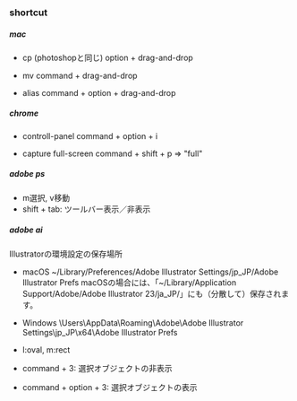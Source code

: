 ### shortcut
##### mac
+ cp (photoshopと同じ)
option + drag-and-drop

+ mv
command + drag-and-drop

+ alias
command + option + drag-and-drop

##### chrome
+ controll-panel
command + option + i

+ capture full-screen
command + shift + p
=> "full"

##### adobe ps
+ m選択, v移動
+ shift + tab: ツールバー表示／非表示


##### adobe ai
Illustratorの環境設定の保存場所
+ macOS
~/Library/Preferences/Adobe Illustrator Settings/jp_JP/Adobe Illustrator Prefs
macOSの場合には、「~/Library/Application Support/Adobe/Adobe Illustrator 23/ja_JP/」にも（分散して）保存されます。
+ Windows
\Users\\AppData\Roaming\Adobe\Adobe Illustrator Settings\jp_JP\x64\Adobe Illustrator Prefs


+ l:oval, m:rect

+ command + 3: 選択オブジェクトの非表示
+ command + option + 3: 選択オブジェクトの表示
